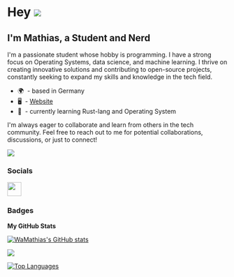 Hey ![](https://user-images.githubusercontent.com/18350557/176309783-0785949b-9127-417c-8b55-ab5a4333674e.gif) 
===============================================================================================================================

I'm Mathias, a Student and Nerd
---------------------

I'm a passionate student whose hobby is programming. I have a strong focus on Operating Systems, data science, and machine learning. I thrive on creating innovative solutions and contributing to open-source projects, constantly seeking to expand my skills and knowledge in the tech field.

* 🌍  - based in Germany
* 🖥️  - [Website](http://WaMathias.github.com)
* 🧠  - currently learning Rust-lang and Operating System

I'm always eager to collaborate and learn from others in the tech community. Feel free to reach out to me for potential collaborations, discussions, or just to connect!

<a href="https://www.github.com/WaMathias" target="_blank" rel="noreferrer"><img
src="https://img.shields.io/github/followers/WaMathias?logo=github&style=for-the-badge&color=ffffff&labelColor=000000" /></a>

### Socials

<p align="left"> <a href="https://www.github.com/WaMathias" target="_blank" rel="noreferrer"> <picture> <source media="(prefers-color-scheme: dark)" srcset="https://raw.githubusercontent.com/danielcranney/readme-generator/main/public/icons/socials/github-dark.svg" /> <source media="(prefers-color-scheme: light)" srcset="https://raw.githubusercontent.com/danielcranney/readme-generator/main/public/icons/socials/github.svg" /> <img src="https://raw.githubusercontent.com/danielcranney/readme-generator/main/public/icons/socials/github.svg" width="32" height="32" /> </picture> </a></p>

### Badges

<b>My GitHub Stats</b>

<a href="http://www.github.com/WaMathias"><img src="https://github-readme-stats.vercel.app/api?username=WaMathias&show_icons=true&hide=&count_private=true&title_color=ef4444&text_color=ffffff&icon_color=ffffff&bg_color=000000&hide_border=true&show_icons=true" alt="WaMathias's GitHub stats" /></a>

<a href="http://www.github.com/WaMathias"><img src="https://github-readme-streak-stats.herokuapp.com/?user=WaMathias&stroke=ffffff&background=000000&ring=ef4444&fire=ef4444&currStreakNum=ffffff&currStreakLabel=ef4444&sideNums=ffffff&sideLabels=ffffff&dates=ffffff&hide_border=true" /></a>

<a href="https://github.com/WaMathias" align="left"><img src="https://github-readme-stats.vercel.app/api/top-langs/?username=WaMathias&langs_count=10&title_color=ef4444&text_color=ffffff&icon_color=ffffff&bg_color=000000&hide_border=true&locale=en&custom_title=Top%20%Languages" alt="Top Languages" /></a>
